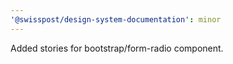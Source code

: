 ```yaml
---
'@swisspost/design-system-documentation': minor
---
```


Added stories for bootstrap/form-radio component.
